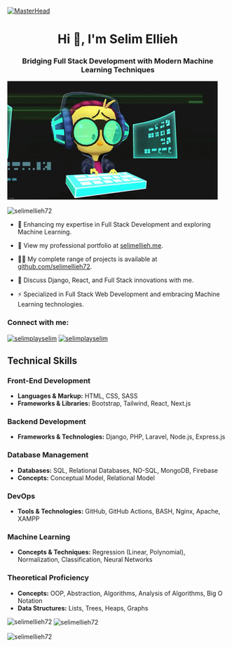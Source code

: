 [![MasterHead](https://i.imgur.com/FOQjFd7.jpg)](https://selimellieh.me)
<h1 align="center">Hi 👋, I'm Selim Ellieh</h1>
<h3 align="center">Bridging Full Stack Development with Modern Machine Learning Techniques</h3>

<img style="margin: 0 auto;" src="https://github.com/selimellieh72/selimellieh72/blob/main/giphy.gif?raw=true"/> 

<p align="left"> <img src="https://komarev.com/ghpvc/?username=selimellieh72&label=Profile%20views&color=0e75b6&style=flat" alt="selimellieh72" /> </p>

- 🌱 Enhancing my expertise in Full Stack Development and exploring Machine Learning.

- 📁 View my professional portfolio at [selimellieh.me](https://www.selimellieh.me).

- 👨‍💻 My complete range of projects is available at [github.com/selimellieh72](https://github.com/selimellieh72/selimellieh72/).
 
- 💬 Discuss Django, React, and Full Stack innovations with me.

- ⚡ Specialized in Full Stack Web Development and embracing Machine Learning technologies.





<h3 align="left">Connect with me:</h3>

<p align="left">
 <a href="https://www.twitter.com/selim_ellieh" target="blank"><img align="center" src="https://github.com/rahuldkjain/github-profile-readme-generator/blob/master/src/images/icons/Social/twitter.svg" alt="selimplayselim" height="30" width="40" /></a>
<a href="https://www.hackerrank.com/selimplayselim" target="blank"><img align="center" src="https://raw.githubusercontent.com/rahuldkjain/github-profile-readme-generator/master/src/images/icons/Social/hackerrank.svg" alt="selimplayselim" height="30" width="40" /></a>
</p>

## Technical Skills

### Front-End Development
- **Languages & Markup:** HTML, CSS, SASS
- **Frameworks & Libraries:** Bootstrap, Tailwind, React, Next.js

### Backend Development
- **Frameworks & Technologies:** Django, PHP, Laravel, Node.js, Express.js

### Database Management
- **Databases:** SQL, Relational Databases, NO-SQL, MongoDB, Firebase
- **Concepts:** Conceptual Model, Relational Model

### DevOps
- **Tools & Technologies:** GitHub, GitHub Actions, BASH, Nginx, Apache, XAMPP

### Machine Learning
- **Concepts & Techniques:** Regression (Linear, Polynomial), Normalization, Classification, Neural Networks

### Theoretical Proficiency
- **Concepts:** OOP, Abstraction, Algorithms, Analysis of Algorithms, Big O Notation
- **Data Structures:** Lists, Trees, Heaps, Graphs


<p><img align="left" src="https://github-readme-stats.vercel.app/api/top-langs?username=selimellieh72&show_icons=true&locale=en&layout=compact" alt="selimellieh72" /></p>

<p>&nbsp;<img align="center" src="https://github-readme-stats.vercel.app/api?username=selimellieh72&show_icons=true&locale=en" alt="selimellieh72" /></p>

<p><img align="center" src="https://github-readme-streak-stats.herokuapp.com/?user=selimellieh72&" alt="selimellieh72" /></p>
